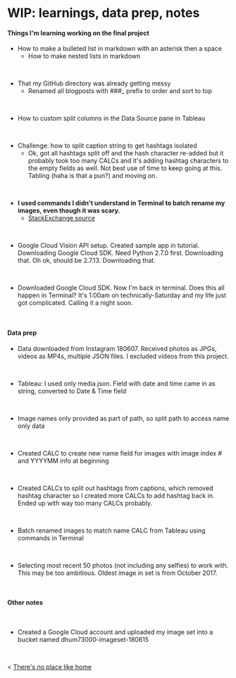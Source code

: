 # WIP: learnings, data prep, notes

#### Things I'm learning working on the final project

* How to make a bulleted list in markdown with an asterisk then a space
    * How to make nested lists in markdown

&nbsp;
* That my GitHub directory was already getting messy
    * Renamed all blogposts with ###_ prefix to order and sort to top
    
&nbsp;
* How to custom split columns in the Data Source pane in Tableau

&nbsp;
* Challenge: how to split caption string to get hashtags isolated
    * Ok, got all hashtags split off and the hash character re-added but it probably took too many CALCs and it's adding hashtag characters to the empty fields as well. Not best use of time to keep going at this. Tabling (haha is that a pun?) and moving on.
    
&nbsp;
* **I used commands I didn't understand in Terminal to batch rename my images, even though it was scary.**
    * [StackExchange source](https://apple.stackexchange.com/questions/236213/renaming-files-names-in-bulk-any-smarter-solution)
    
&nbsp;
* Google Cloud Vision API setup. Created sample app in tutorial. Downloading Google Cloud SDK. Need Python 2.7.0 first. Downloading that. Oh ok, should be 2.7.13. Downloading that.

&nbsp;
* Downloaded Google Cloud SDK. Now I'm back in terminal. Does this all happen in Terminal? It's 1:00am on technically-Saturday and my life just got complicated. Calling it a night soon.
    
    
&nbsp; &nbsp; &nbsp; &nbsp;


#### Data prep
* Data downloaded from Instagram 180607. Received photos as JPGs, videos as MP4s, multiple JSON files. I excluded videos from this project.

&nbsp;
* Tableau: I used only media.json. Field with date and time came in as string, converted to Date & Time field

&nbsp;
* Image names only provided as part of path, so split path to access name only data

&nbsp;
* Created CALC to create new name field for images with image index # and YYYYMM info at beginning

&nbsp;
* Created CALCs to split out hashtags from captions, which removed hashtag character so I created more CALCs to add hashtag back in. Ended up with way too many CALCs probably.

&nbsp;
* Batch renamed images to match name CALC from Tableau using commands in Terminal

&nbsp;
* Selecting most recent 50 photos (not including any selfies) to work with. This may be too ambitious. Oldest image in set is from October 2017.





&nbsp; &nbsp; &nbsp; &nbsp;

#### Other notes

&nbsp;
* Created a Google Cloud account and uploaded my image set into a bucket named dhum73000-imageset-180615


  &nbsp; &nbsp; &nbsp; &nbsp;
  

< [There's no place like home](./index.md)
